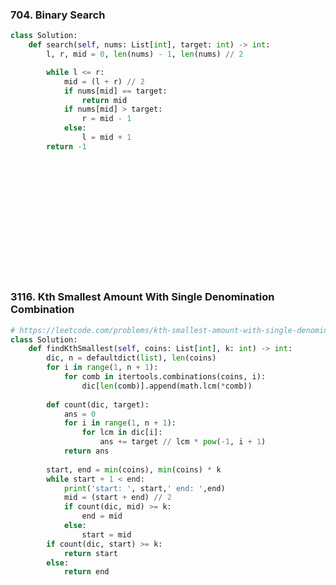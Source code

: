 

### 704. Binary Search
```python
class Solution:
    def search(self, nums: List[int], target: int) -> int:
        l, r, mid = 0, len(nums) - 1, len(nums) // 2

        while l <= r:
            mid = (l + r) // 2
            if nums[mid] == target:
                return mid
            if nums[mid] > target:
                r = mid - 1
            else:
                l = mid + 1
        return -1

```

# 
```python

```

### 
```python
```
### 
```python
```
### 
```python
```
### 
```python
```
### 
```python
```
### 
```python
```
### 
```python
```
### 3116. Kth Smallest Amount With Single Denomination Combination 
```python
# https://leetcode.com/problems/kth-smallest-amount-with-single-denomination-combination/solutions/5019504/python3-math-inclusion-exclusion-principle-binary-search
class Solution:
    def findKthSmallest(self, coins: List[int], k: int) -> int:
        dic, n = defaultdict(list), len(coins)
        for i in range(1, n + 1):
            for comb in itertools.combinations(coins, i):
                dic[len(comb)].append(math.lcm(*comb))
        
        def count(dic, target):
            ans = 0
            for i in range(1, n + 1):
                for lcm in dic[i]:
                    ans += target // lcm * pow(-1, i + 1)
            return ans
        
        start, end = min(coins), min(coins) * k
        while start + 1 < end:
            print('start: ', start,' end: ',end)
            mid = (start + end) // 2
            if count(dic, mid) >= k:
                end = mid
            else:
                start = mid
        if count(dic, start) >= k:
            return start
        else:
            return end
```
